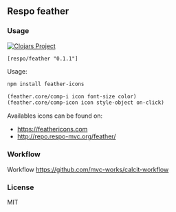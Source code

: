 
Respo feather
----

### Usage

[![Clojars Project](https://img.shields.io/clojars/v/respo/feather.svg)](https://clojars.org/respo/feather)

```edn
[respo/feather "0.1.1"]
```

Usage:

```bash
npm install feather-icons
```

```clojure
(feather.core/comp-i icon font-size color)
(feather.core/comp-icon icon style-object on-click)
```

Availables icons can be found on:

* https://feathericons.com
* http://repo.respo-mvc.org/feather/

### Workflow

Workflow https://github.com/mvc-works/calcit-workflow

### License

MIT
